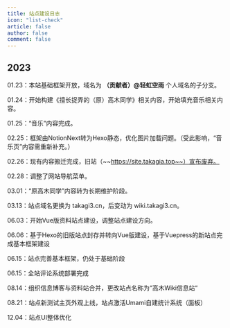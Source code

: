 ```yaml
---
title: 站点建设日志
icon: "list-check"
article: false
author: false
comment: false
---
```

## 2023
01.23：本站基础框架开放，域名为 **（贡献者）@轻虹空雨** 个人域名的子分支。

01.24：开始构建《擅长捉弄的（原）高木同学》相关内容，开始填充音乐相关内容。

01.25：“音乐”内容完成。

02.25：框架由NotionNext转为Hexo静态，优化图片加载问题。（受此影响，“音乐页”内容需重新补充。）

02.26：现有内容搬迁完成，旧站（~~https://site.takagia.top~~）宣布废弃。

02.28：调整了网站导航菜单。

03.01：“原高木同学”内容转为长期维护阶段。

03.13：站点域名更换为 takagi3.cn，后变动为 wiki.takagi3.cn。

06.03：开始Vue版资料站点建设，调整站点建设方向。

06.06：基于Hexo的旧版站点封存并转向Vue版建设，基于Vuepress的新站点完成基本框架建设

06.15：站点完善基本框架，仍处于基础阶段

06.15：全站评论系统部署完成

08.14：组织信息博客与资料站合并，更改站点名称为“高木Wiki信息站“

08.21：站点新测试主页外观上线，站点激活Umami自建统计系统（面板）

12.04：站点UI整体优化











